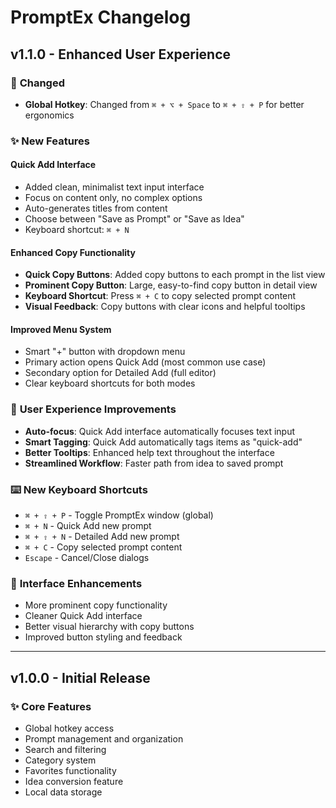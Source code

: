 # PromptEx Changelog

## v1.1.0 - Enhanced User Experience

### 🔄 **Changed**
- **Global Hotkey**: Changed from `⌘ + ⌥ + Space` to `⌘ + ⇧ + P` for better ergonomics

### ✨ **New Features**

#### **Quick Add Interface**
- Added clean, minimalist text input interface
- Focus on content only, no complex options
- Auto-generates titles from content
- Choose between "Save as Prompt" or "Save as Idea"
- Keyboard shortcut: `⌘ + N`

#### **Enhanced Copy Functionality**
- **Quick Copy Buttons**: Added copy buttons to each prompt in the list view
- **Prominent Copy Button**: Large, easy-to-find copy button in detail view
- **Keyboard Shortcut**: Press `⌘ + C` to copy selected prompt content
- **Visual Feedback**: Copy buttons with clear icons and helpful tooltips

#### **Improved Menu System**
- Smart "+" button with dropdown menu
- Primary action opens Quick Add (most common use case)
- Secondary option for Detailed Add (full editor)
- Clear keyboard shortcuts for both modes

### 🎯 **User Experience Improvements**
- **Auto-focus**: Quick Add interface automatically focuses text input
- **Smart Tagging**: Quick Add automatically tags items as "quick-add"
- **Better Tooltips**: Enhanced help text throughout the interface
- **Streamlined Workflow**: Faster path from idea to saved prompt

### ⌨️ **New Keyboard Shortcuts**
- `⌘ + ⇧ + P` - Toggle PromptEx window (global)
- `⌘ + N` - Quick Add new prompt
- `⌘ + ⇧ + N` - Detailed Add new prompt  
- `⌘ + C` - Copy selected prompt content
- `Escape` - Cancel/Close dialogs

### 🎨 **Interface Enhancements**
- More prominent copy functionality
- Cleaner Quick Add interface
- Better visual hierarchy with copy buttons
- Improved button styling and feedback

---

## v1.0.0 - Initial Release

### ✨ **Core Features**
- Global hotkey access
- Prompt management and organization
- Search and filtering
- Category system
- Favorites functionality
- Idea conversion feature
- Local data storage 